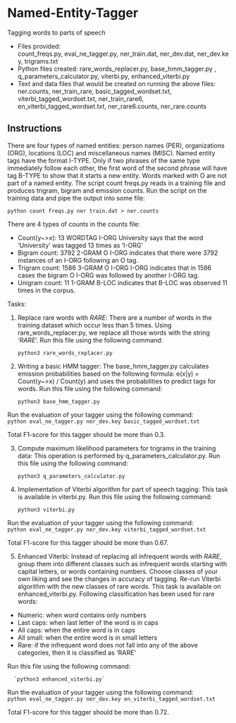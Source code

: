 # Named-Entity-Tagger
Tagging words to parts of speech

* Files provided: count_freqs.py, eval_ne_tagger.py, ner_train.dat, ner_dev.dat, ner_dev.key, trigrams.txt
* Python files created: rare_words_replacer.py, base_hmm_tagger.py , q_parameters_calculator.py, viterbi.py, enhanced_viterbi.py
* Text and data files that would be created on running the above files: ner.counts, ner_train_rare, basic_tagged_wordset.txt, viterbi_tagged_wordset.txt, ner_train_rare6, en_viterbi_tagged_wordset.txt, ner_rare6.counts, ner_rare.counts 
## Instructions
There are four types of named entities: person names (PER), organizations (ORG), locations (LOC) and miscellaneous names (MISC). Named entity tags have the format I-TYPE. Only if two phrases of the same type immediately follow each other, the first word of the second phrase will have tag B-TYPE to show that it starts a new entity. Words marked with O are not part of a named entity.
The script count freqs.py reads in a training file and produces trigram, bigram and emission counts. Run the script on the training data and pipe the output into some file: 

	python count freqs.py ner train.dat > ner.counts

There are 4 types of counts in the counts file:
- Count(y~>x): 13 WORDTAG I-ORG University says that the word ‘University’ was tagged 13 times as ‘I-ORG’
- Bigram count: 3792 2-GRAM O I-ORG indicates that there were 3792 instances of an I-ORG following an O tag.
- Trigram count: 1586 3-GRAM O I-ORG I-ORG indicates that in 1586 cases the bigram O I-ORG was followed by another I-ORG tag.
- Unigram count: 11 1-GRAM B-LOC indicates that B-LOC was observed 11 times in the corpus.

Tasks:
1. Replace rare words with _RARE_: There are a number of words in the training dataset which occur less than 5 times. Using rare_words_replacer.py, we replace all those words with the string ‘_RARE_’. Run this file using the following command:   

    `python3 rare_words_replacer.py`

2. Writing a basic HMM tagger: The base_hmm_tagger.py calculates emission probabilities based on the following formula: e(x|y) = Count(y~>x) / Count(y) and uses the probabilities to predict tags for words. Run this file using the following command:   
  
    `python3 base_hmm_tagger.py`

  Run the evaluation of your tagger using the following command:      
	```
    	python eval_ne_tagger.py ner_dev.key basic_tagged_wordset.txt
    	```   

Total F1-score for this tagger should be more than 0.3.

3. Compute maximum likelihood parameters for trigrams in the training data: This operation is performed by q_parameters_calculator.py. Run this file using the following command:   
  
    `python3 q_parameters_calculator.py`
  
4. Implementation of Viterbi algorithm for part of speech tagging: This task is available in viterbi.py. Run this file using the following command:   

    `python3 viterbi.py`
  
  Run the evaluation of your tagger using the following command: 	   
    	`python eval_ne_tagger.py ner_dev.key viterbi_tagged_wordset.txt`
    
 Total F1-score for this tagger should be more than 0.67. 
  
5. Enhanced Viterbi: Instead of replacing all infrequent words with _RARE_, group them into different classes such as infrequent words starting with capital letters, or words containing numbers. Choose classes of your own liking and see the changes in accuracy of tagging. Re-run Viterbi algorithm with the new classes of rare words. This task is available on enhanced_viterbi.py. Following classification has been used for rare words:   
  * Numeric: when word contains only numbers
  * Last caps: when last letter of the word is in caps
  * All caps: when the entire word is in caps
  * All small: when the entire word is in small letters
  * Rare: if the infrequent word does not fall into any of the above categories, then it is classified 	as 'RARE'   
 
 Run this file using the following command:   
  
      `python3 enhanced_viterbi.py`

 Run the evaluation of your tagger using the following command:    
  	`python eval_ne_tagger.py ner_dev.key en_viterbi_tagged_wordset.txt`

Total F1-score for this tagger should be more than 0.72.
